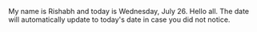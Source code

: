 My name is Rishabh and today is Wednesday, July 26. Hello all. The date will automatically update to today's date in case you did not notice.

